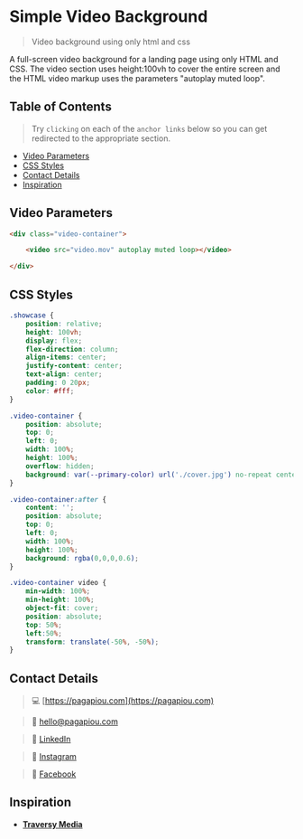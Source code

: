 # Simple Video Background

> Video background using only html and css

A full-screen video background for a landing page using only HTML and CSS. The video section uses height:100vh to cover the entire screen and the HTML video markup uses the parameters "autoplay muted loop".


## Table of Contents


> Try `clicking` on each of the `anchor links` below so you can get redirected to the appropriate section.

- [Video Parameters](#video-parameters)
- [CSS Styles](#css-styles)
- [Contact Details](#contact-details)
- [Inspiration](#inspiration)


## Video Parameters


```html
<div class="video-container">

	<video src="video.mov" autoplay muted loop></video>

</div>
```


## CSS Styles


```css
.showcase {
	position: relative;
	height: 100vh;
	display: flex;
	flex-direction: column;
	align-items: center;
	justify-content: center;
	text-align: center;
	padding: 0 20px;
	color: #fff;
}

.video-container {
	position: absolute;
	top: 0;
	left: 0;
	width: 100%;
	height: 100%;
	overflow: hidden;
	background: var(--primary-color) url('./cover.jpg') no-repeat center center/cover;
}

.video-container:after {
	content: '';
	position: absolute;
	top: 0;
	left: 0;
	width: 100%;
	height: 100%;
	background: rgba(0,0,0,0.6);
}

.video-container video {
	min-width: 100%;
	min-height: 100%;
	object-fit: cover;
	position: absolute;
	top: 50%;
	left:50%;
	transform: translate(-50%, -50%);
}
```


## Contact Details


> :computer: [https://pagapiou.com](https://pagapiou.com)

> :email: [hello@pagapiou.com](mailto:hello@pagapiou.com)

> :iphone: [LinkedIn](https://www.linkedin.com/in/agapiou/)

> :iphone: [Instagram](https://www.instagram.com/panos_agapiou/)

> :iphone: [Facebook](https://www.facebook.com/panagiotis.agapiou)


## Inspiration


- **[Traversy Media](https://www.youtube.com/channel/UC29ju8bIPH5as8OGnQzwJyA)**
